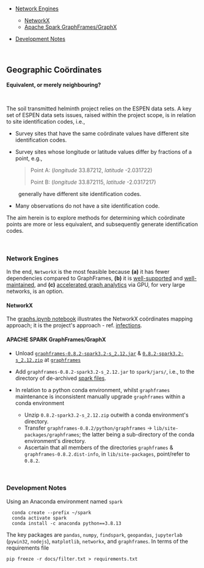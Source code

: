 <br>

* [Network Engines](#network-engines)
  * [NetworkX](#networkx)
  * [Apache Spark GraphFrames/GraphX](#apache-spark-graphframesgraphx)

* [Development Notes](#development-notes)

<br>

## Geographic Co&ouml;rdinates
**Equivalent, or merely neighbouring?**

<br>

The soil transmitted helminth project relies on the ESPEN data sets.  A key set of ESPEN data sets issues, raised within the 
project scope, is in relation to site identification codes, i.e.,

* Survey sites that have the same co&ouml;rdinate values have different site identification codes.

* Survey sites whose longitude or latitude values differ by fractions of a point, e.g.,<br>
  > Point A: (*longitude* 33.87212, *latitude* -2.031722)
  > 
  > Point B: (*longitude* 33.872115, *latitude* -2.0317217)


&nbsp; &nbsp; &nbsp; &nbsp; generally have different site identification codes.

* Many observations do not have a site identification code.

The aim herein is to explore methods for determining which co&ouml;rdinate points are more or less equivalent, and 
subsequently generate identification codes.

<br>

### Network Engines

In the end, ``NetworkX`` is the most feasible because **(a)** it has fewer dependencies compared to GraphFrames, **(b)** it 
is [well-supported](https://networkx.org/documentation/stable/developer/about_us.html#support) and 
[well-maintained](https://github.com/networkx/networkx/releases), and 
**(c)** [accelerated graph analytics](https://www.nvidia.com/en-us/glossary/data-science/networkx/) via GPU, for very large
networks, is an option.



#### NetworkX

The [graphs.ipynb notebook](https://colab.research.google.com/github/helminthiases/networks/blob/develop/notebooks/graphs.ipynb) illustrates the NetworkX co&ouml;rdinates mapping approach; it is the project's approach - ref. [infections](https://www.github.com/helminthiases/infections).


#### APACHE SPARK GraphFrames/GraphX

* Unload [`graphframes-0.8.2-spark3.2-s_2.12.jar`](https://repos.spark-packages.org/graphframes/graphframes/0.8.2-spark3.2-s_2.12/graphframes-0.8.2-spark3.2-s_2.12.jar) 
  & [`0.8.2-spark3.2-s_2.12.zip`](https://github.com/graphframes/graphframes/archive/1cd7abb0f424fd76d76ea07438e6486f44fbb440.zip) 
  at  [``graphframes``](https://spark-packages.org/package/graphframes/graphframes)

* Add ``graphframes-0.8.2-spark3.2-s_2.12.jar`` to ``spark/jars/``, i.e., to the directory of 
  de-archived [spark files](https://www.apache.org/dyn/closer.lua/spark/spark-3.2.1/spark-3.2.1-bin-hadoop3.2.tgz).

* In relation to a python conda environment, whilst ``graphframes`` maintenance is inconsistent manually upgrade ``graphframes`` within a conda environment
  * Unzip `0.8.2-spark3.2-s_2.12.zip` outwith a conda environment's directory. 
  * Transfer ``graphframes-0.8.2/python/graphframes`` &rarr; ``lib/site-packages/graphframes``; the latter being a sub-directory of the conda environment's directory.
  * Ascertain that all members of the directories  ``graphframes`` & ``graphframes-0.8.2.dist-info``, in ``lib/site-packages``, point/refer to ``0.8.2``.

<br>

### Development Notes

Using an Anaconda environment named ``spark``

````shell
  conda create --prefix ~/spark
  conda activate spark
  conda install -c anaconda python==3.8.13
````

The key packages are ``pandas``, ``numpy``, ``findspark``, ``geopandas``, ``jupyterlab`` (``pywin32``, ``nodejs``), 
``matplotlib``, ``networkx``, and ``graphframes``.  In terms of the requirements file

````shell
pip freeze -r docs/filter.txt > requirements.txt
````

<br>
<br>

<br>
<br>

<br>
<br>

<br>
<br>